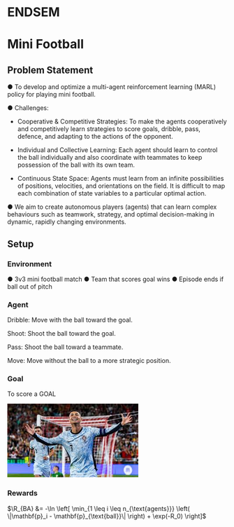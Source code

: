 # ENDSEM

# Mini Football

## Problem Statement

● To develop and optimize a multi-agent reinforcement learning (MARL) policy for playing mini football.

● Challenges:

- Cooperative & Competitive Strategies: To make the agents cooperatively and competitively learn strategies to score goals, dribble, pass, defence, and adapting to the actions of the opponent.

- Individual and Collective Learning: Each agent should learn to control the ball individually and also coordinate with teammates to keep possession of the ball with its own team.

- Continuous State Space: Agents must learn from an infinite possibilities of positions, velocities, and orientations on the field. It is difficult to map each combination of state variables to a particular optimal action.

● We aim to create autonomous players (agents) that can learn complex behaviours such as teamwork, strategy, and optimal decision-making in dynamic, rapidly changing environments.

## Setup

### Environment

● 3v3 mini football match
● Team that scores goal wins
● Episode ends if ball out of pitch

### Agent

Dribble: Move with the ball toward the goal.

Shoot: Shoot the ball toward the goal.

Pass: Shoot the ball toward a teammate.

Move: Move without the ball to a more strategic position.

### Goal

To score a GOAL

![alt text](https://github.com/MOONLABIISERB/marl-ecs-course/blob/rugved_21294/ENDSEM/download%20(3).jpg)

### Rewards

$\R_{BA} &= -\ln \left[ \min_{1 \leq i \leq n_{\text{agents}}} \left( \|\mathbf{p}_i - \mathbf{p}_{\text{ball}}\| \right) + \exp(-R_0) \right]$
